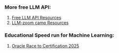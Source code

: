 ### More free LLM API:

1. [Free LLM API Resources](https://github.com/cheahjs/free-llm-api-resources)
2. [LLM-zoom camp Resources](https://github.com/DataTalksClub/llm-zoomcamp/blob/main/awesome-llms.md)


### Educational Speed run for Machine Learning:

1. [Oracle Race to Certification 2025](https://education.oracle.com/race-to-certification-2025#ai)
